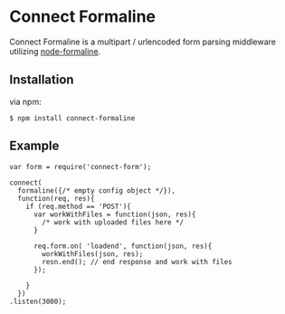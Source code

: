 # Connect Formaline

Connect Formaline is a multipart / urlencoded form parsing middleware utilizing [node-formaline](https://github.com/rootslab/formaline).

## Installation

via npm:

	$ npm install connect-formaline

## Example

    var form = require('connect-form');
    
    connect(
      formaline({/* empty config object */}),
      function(req, res){
        if (req.method == 'POST'){
          var workWithFiles = function(json, res){
            /* work with uploaded files here */
          }
          
          req.form.on( 'loadend', function(json, res){
            workWithFiles(json, res);
            resn.end(); // end response and work with files
          });
          
        }
      })
    .listen(3000);
